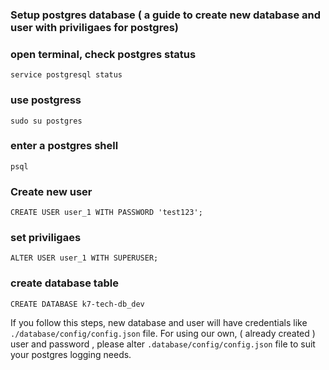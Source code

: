 ### Setup postgres database ( a guide to create new database and user with priviligaes for postgres)

### open terminal, check postgres status

```service postgresql status```

### use postgress

```sudo su postgres```

### enter a postgres shell

```psql```

### Create new user

```CREATE USER user_1 WITH PASSWORD 'test123';```

### set priviligaes

```ALTER USER user_1 WITH SUPERUSER;```

### create database table

```CREATE DATABASE k7-tech-db_dev```

If you follow this steps, new database and user will have credentials like `./database/config/config.json` file.
For using our own, ( already created ) user and password , please alter `.database/config/config.json` file to suit your postgres logging needs.
